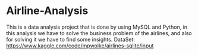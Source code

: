 # Airline-Analysis
This is a data analysis project that is done by using MySQL and Python, in this analysis we have to solve the business problem of the airlines, and also for solving it we have to find some insights.
DataSet: https://www.kaggle.com/code/mpwolke/airlines-sqlite/input

